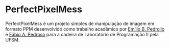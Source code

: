 # PerfectPixelMess

PerfectPixelMess é um projeto simples de manipulação de imagem em formato PPM desenvolvido como trabalho acadêmico por [Emílio B. Pedrollo] e [Fábio A. Pedroso] para a cadeira de Laboratório de Programação II pela UFSM.

[Emílio B. Pedrollo]: <https://github.com/emiliopedrollo>
[Fábio A. Pedroso]: <https://github.com/fapedroso>
